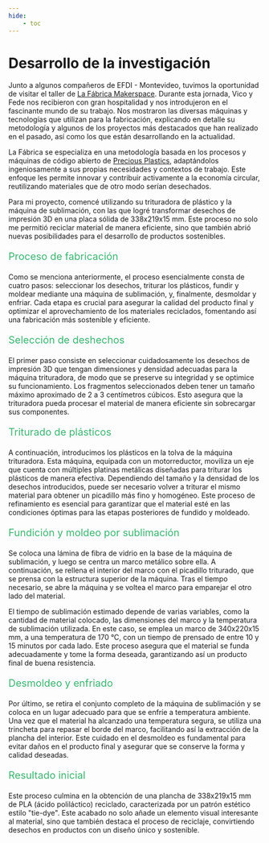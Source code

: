 ```yaml
---
hide:
    - toc
---
```


# Desarrollo de la investigación

Junto a algunos compañeros de EFDI - Montevideo, tuvimos la oportunidad de visitar el taller de [La Fábrica Makerspace](https://lafabrica.uy/). Durante esta jornada, Vico y Fede nos recibieron con gran hospitalidad y nos introdujeron en el fascinante mundo de su trabajo. Nos mostraron las diversas máquinas y tecnologías que utilizan para la fabricación, explicando en detalle su metodología y algunos de los proyectos más destacados que han realizado en el pasado, así como los que están desarrollando en la actualidad.

La Fábrica se especializa en una metodología basada en los procesos y máquinas de código abierto de [Precious Plastics](https://www.preciousplastic.com/), adaptándolos ingeniosamente a sus propias necesidades y contextos de trabajo. Este enfoque les permite innovar y contribuir activamente a la economía circular, reutilizando materiales que de otro modo serían desechados.

Para mi proyecto, comencé utilizando su trituradora de plástico y la máquina de sublimación, con las que logré transformar desechos de impresión 3D en una placa sólida de 338x219x15 mm. Este proceso no solo me permitió reciclar material de manera eficiente, sino que también abrió nuevas posibilidades para el desarrollo de productos sostenibles.

<p style="font-size: 20px; color: mediumseagreen;">Proceso de fabricación</p>

Como se menciona anteriormente, el proceso esencialmente consta de cuatro pasos: seleccionar los desechos, triturar los plásticos, fundir y moldear mediante una máquina de sublimación, y, finalmente, desmoldar y enfriar. Cada etapa es crucial para asegurar la calidad del producto final y optimizar el aprovechamiento de los materiales reciclados, fomentando así una fabricación más sostenible y eficiente.

<p style="font-size: 20px; color: mediumseagreen;">Selección de deshechos</p>

El primer paso consiste en seleccionar cuidadosamente los desechos de impresión 3D que tengan dimensiones y densidad adecuadas para la máquina trituradora, de modo que se preserve su integridad y se optimice su funcionamiento. Los fragmentos seleccionados deben tener un tamaño máximo aproximado de 2 a 3 centímetros cúbicos. Esto asegura que la trituradora pueda procesar el material de manera eficiente sin sobrecargar sus componentes.

<p style="font-size: 20px; color: mediumseagreen;">Triturado de plásticos</p>

A continuación, introducimos los plásticos en la tolva de la máquina trituradora. Esta máquina, equipada con un motorreductor, moviliza un eje que cuenta con múltiples platinas metálicas diseñadas para triturar los plásticos de manera efectiva. Dependiendo del tamaño y la densidad de los desechos introducidos, puede ser necesario volver a triturar el mismo material para obtener un picadillo más fino y homogéneo. Este proceso de refinamiento es esencial para garantizar que el material esté en las condiciones óptimas para las etapas posteriores de fundido y moldeado.

<p style="font-size: 20px; color: mediumseagreen;">Fundición y moldeo por sublimación</p>

Se coloca una lámina de fibra de vidrio en la base de la máquina de sublimación, y luego se centra un marco metálico sobre ella. A continuación, se rellena el interior del marco con el picadillo triturado, que se prensa con la estructura superior de la máquina. Tras el tiempo necesario, se abre la máquina y se voltea el marco para emparejar el otro lado del material.

El tiempo de sublimación estimado depende de varias variables, como la cantidad de material colocado, las dimensiones del marco y la temperatura de sublimación utilizada. En este caso, se emplea un marco de 340x220x15 mm, a una temperatura de 170 °C, con un tiempo de prensado de entre 10 y 15 minutos por cada lado. Este proceso asegura que el material se funda adecuadamente y tome la forma deseada, garantizando así un producto final de buena resistencia.

<p style="font-size: 20px; color: mediumseagreen;">Desmoldeo y enfriado</p>

Por último, se retira el conjunto completo de la máquina de sublimación y se coloca en un lugar adecuado para que se enfríe a temperatura ambiente. Una vez que el material ha alcanzado una temperatura segura, se utiliza una trincheta para repasar el borde del marco, facilitando así la extracción de la plancha del interior. Este cuidado en el desmoldeo es fundamental para evitar daños en el producto final y asegurar que se conserve la forma y calidad deseadas.

<p style="font-size: 20px; color: mediumseagreen;">Resultado inicial</p>

Este proceso culmina en la obtención de una plancha de 338x219x15 mm de PLA (ácido poliláctico) reciclado, caracterizada por un patrón estético estilo "tie-dye". Este acabado no solo añade un elemento visual interesante al material, sino que también destaca el proceso de reciclaje, convirtiendo desechos en productos con un diseño único y sostenible.

